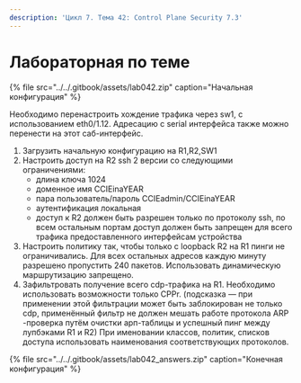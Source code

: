 ```yaml
---
description: 'Цикл 7. Тема 42: Control Plane Security 7.3'
---
```


# Лабораторная по теме

{% file src="../../.gitbook/assets/lab042.zip" caption="Начальная конфигурация" %}

Необходимо перенастроить хождение трафика через sw1, с использованием eth0/1.12. Адресацию с serial интерфейса также можно перенести на этот саб-интерфейс.

1. Загрузить начальную конфигурацию на R1,R2,SW1
2. Настроить доступ на R2 ssh 2 версии со следующими ограничениями:
   * длина ключа 1024
   * доменное имя CCIEinaYEAR
   * пара пользователь/пароль CCIEadmin/CCIEinaYEAR
   * аутентификация локальная
   * доступ к R2 должен быть разрешен только по протоколу ssh, по всем остальным портам доступ должен быть запрещен для всего трафика предоставленного интерфейсам устройства
3. Настроить политику так, чтобы только с loopback R2 на R1 пинги не ограничивались. Для всех остальных адресов каждую минуту разрешено пропустить 240 пакетов. Использовать динамическую маршрутизацию запрещено.
4. Зафильтровать получение всего cdp-трафика на R1. Необходимо использовать возможности только CPPr. \(подсказка — при применении этой фильтрации может быть заблокирован не только cdp, применённый фильтр не должен мешать работе протокола ARP -проверка путём очистки арп-таблицы и успешный пинг между лупбэками R1 и R2\) При именовании классов, политик, списков доступа использовать наименования соответствующих протоколов.

{% file src="../../.gitbook/assets/lab042\_answers.zip" caption="Конечная конфигурация" %}

